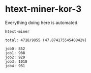 # htext-miner-kor-3

Everything doing here is automated.

```
htext-miner

total: 4718/9855 (47.87417554540842%)

job0: 852
job1: 988
job2: 929
job3: 1018
job4: 931
```